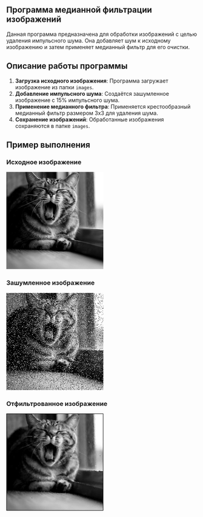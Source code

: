 ## Программа медианной фильтрации изображений
Данная программа предназначена для обработки изображений с целью удаления импульсного шума. Она добавляет шум к исходному изображению и затем применяет медианный фильтр для его очистки.

## Описание работы программы
1. **Загрузка исходного изображения**: Программа загружает изображение из папки `images`.
2. **Добавление импульсного шума**: Создаётся зашумленное изображение с 15% импульсного шума.
3. **Применение медианного фильтра**: Применяется крестообразный медианный фильтр размером 3x3 для удаления шума.
4. **Сохранение изображений**: Обработанные изображения сохраняются в папке `images`.

## Пример выполнения

### Исходное изображение
![Исходное изображение](src/images/cat.jpg)

### Зашумленное изображение
![Зашумленное изображение](src/images/cat_noised.jpg)

### Отфильтрованное изображение
![Отфильтрованное изображение](src/images/cat_filtered.jpg)

